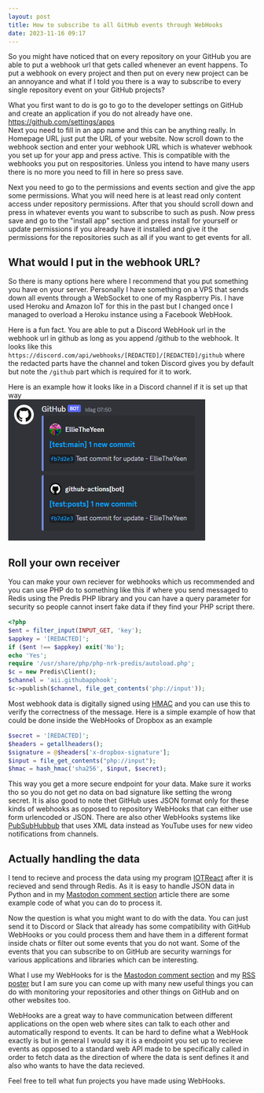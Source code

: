 ```yaml
---
layout: post
title: How to subscribe to all GitHub events through WebHooks
date: 2023-11-16 09:17
---
```

So you might have noticed that on every repository on your GitHub you are able to put a webhook url that gets called whenever an event happens. To put a webhook on every project and then put on every new project can be an annoyance and what if I told you there is a way to subscribe to every single repository event on your GitHub projects?

What you first want to do is go to go to the developer settings on GitHub and create an application if you do not already have one.  
<https://github.com/settings/apps>  
Next you need to fill in an app name and this can be anything really. In Homepage URL just put the URL of your website. Now scroll down to the webhook section and enter your webhook URL which is whatever webhook you set up for your app and press active. This is compatible with the webhooks you put on respositories. Unless you intend to have many users there is no more you need to fill in here so press save.

Next you need to go to the permissions and events section and give the app some permissions. What you will need here is at least read only content access under repository permissions. After that you should scroll down and press in whatever events you want to subscribe to such as push. Now press save and go to the "install app" section and press install for yourself or update permissions if you already have it installed and give it the permissions for the repositories such as all if you want to get events for all.

## What would I put in the webhook URL?
So there is many options here where I recommend that you put something you have on your server. Personally I have something on a VPS that sends down all events through a WebSocket to one of my Raspberry Pis. I have used Heroku and Amazon IoT for this in the past but I changed once I managed to overload a Heroku instance using a Facebook WebHook.

Here is a fun fact. You are able to put a Discord WebHook url in the webhook url in github as long as you append /github to the webhook. It looks like this `https://discord.com/api/webhooks/[REDACTED]/[REDACTED]/github` where the redacted parts have the channel and token Discord gives you by default but note the `/github` part which is required for it to work.

Here is an example how it looks like in a Discord channel if it is set up that way  
[![2 Discord messages that says they are from GitHub using the GitHub logo and each of them says that there is a new commit and first one is test branch main from EllieTheYeen Test commit for update and second one is from github-actions commiting the same on the posts branch](/images/discordhookexample.png "Two commits shown on Discord from a bot")](/images/discordhookexample.png)

## Roll your own receiver
You can make your own reciever for webhooks which us recommended and you can use PHP do to something like this if where you send messaged to Redis using the Predis PHP library and you can have a query parameter for security so people cannot insert fake data if they find your PHP script there.
```php
<?php
$ent = filter_input(INPUT_GET, 'key');
$appkey = '[REDACTED]';
if ($ent !== $appkey) exit('No');
echo 'Yes';
require '/usr/share/php/php-nrk-predis/autoload.php';
$c = new Predis\Client();
$channel = 'aii.githubapphook';
$c->publish($channel, file_get_contents('php://input'));
```
Most webhook data is digitally signed using [HMAC](https://en.wikipedia.org/wiki/HMAC) and you can use this to verify the correctness of the message. Here is a simple example of how that could be done inside the WebHooks of Dropbox as an example
```php
$secret = '[REDACTED]';
$headers = getallheaders();
$signature = @$headers['x-dropbox-signature'];
$input = file_get_contents("php://input");
$hmac = hash_hmac('sha256', $input, $secret);
```
This way you get a more secure endpoint for your data. Make sure it works tho so you do not get no data on bad signature like setting the wrong secret. It is also good to note thet GitHub uses JSON format only for these kinds of webhooks as opposed to repository WebHooks that can either use form urlencoded or JSON. There are also other WebHooks systems like [PubSubHubbub](https://github.com/pubsubhubbub/PubSubHubbub) that uses XML data instead as YouTube uses for new video notifications from channels.

## Actually handling the data
I tend to recieve and process the data using my program [IOTReact](https://github.com/EllieTheYeen/IOTReact) after it is recieved and send through Redis. As it is easy to handle JSON data in Python and in my [Mastodon comment section](https://ellietheyeen.github.io/2023/11/14/github-pages-mastodon-comments.html) article there are some example code of what you can do to process it.

Now the question is what you might want to do with the data. You can just send it to Discord or Slack that already has some compatibility with GitHub WebHooks or you could process them and have them in a different format inside chats or filter out some events that you do not want. Some of the events that you can subscribe to on GitHub are security warnings for various applications and libraries which can be interesting.

What I use my WebHooks for is the [Mastodon comment section](https://ellietheyeen.github.io/2023/11/14/github-pages-mastodon-comments.html) and my [RSS poster](https://ellietheyeen.github.io/2023/10/29/Making-a-simple-RSS-to-Mastodon-poster-powered-by-GitHub-hooks.html) but I am sure you can come up with many new useful things you can do with monitoring your repositories and other things on GitHub and on other websites too.

WebHooks are a great way to have communication between different applications on the open web where sites can talk to each other and automatically respond to events. It can be hard to define what a WebHook exactly is but in general I would say it is a endpoint you set up to recieve events as opposed to a standard web API made to be specifically called in order to fetch data as the direction of where the data is sent defines it and also who wants to have the data recieved.

Feel free to tell what fun projects you have made using WebHooks.
